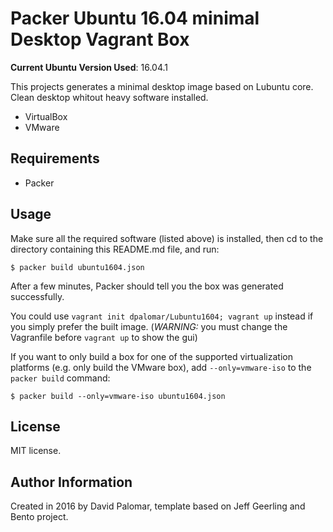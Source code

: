 # Packer Ubuntu 16.04 minimal Desktop Vagrant Box

**Current Ubuntu Version Used**: 16.04.1

This projects generates a minimal desktop image based on Lubuntu core.
Clean desktop whitout heavy software installed.



  - VirtualBox
  - VMware
  

## Requirements

- Packer



## Usage

Make sure all the required software (listed above) is installed, then cd to the directory containing this README.md file, and run:

    $ packer build ubuntu1604.json

After a few minutes, Packer should tell you the box was generated successfully.

You could use `vagrant init dpalomar/Lubuntu1604; vagrant up` instead if you simply prefer the built image. (_WARNING:_ you must change the Vagranfile before `vagrant up` to show the gui)

If you want to only build a box for one of the supported virtualization platforms (e.g. only build the VMware box), add `--only=vmware-iso` to the `packer build` command:

    $ packer build --only=vmware-iso ubuntu1604.json

## License

MIT license.

## Author Information

Created in 2016 by David Palomar, template based on Jeff Geerling and Bento project. 
